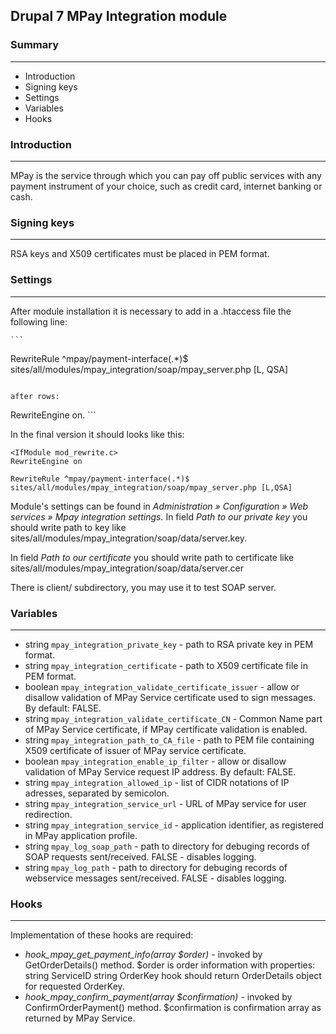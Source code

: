 ## Drupal 7 MPay Integration module ##

### Summary
----------
 * Introduction
 * Signing keys
 * Settings
 * Variables
 * Hooks

### Introduction
---------------
MPay is the service through which you can pay off public services with any payment instrument of your choice, such as credit card, internet banking or cash.

### Signing keys
--------------------

RSA keys and X509 certificates must be placed in PEM format.

### Settings
-------------

After module installation it is necessary to add in a .htaccess file the following line:

	```
  RewriteRule ^mpay/payment-interface(.*)$ sites/all/modules/mpay_integration/soap/mpay_server.php [L, QSA]
  ```

after rows:

  ```
  <IfModule mod_rewrite.c>
	RewriteEngine on.
  ```

In the final version it should looks like this:

  ```
  <IfModule mod_rewrite.c>
  RewriteEngine on

  RewriteRule ^mpay/payment-interface(.*)$
  sites/all/modules/mpay_integration/soap/mpay_server.php [L,QSA]
  ```

Module's settings can be found in *Administration » Configuration » Web services » Mpay integration settings.*
In field *Path to our private key* you should write path to key like sites/all/modules/mpay\_integration/soap/data/server.key.

In field *Path to our certificate* you should write path to certificate like sites/all/modules/mpay\_integration/soap/data/server.cer

There is client/ subdirectory, you may use it to test SOAP server.

### Variables
-------------

 * string `mpay_integration_private_key` - path to RSA private key in PEM format.
 * string `mpay_integration_certificate` - path to X509 certificate file in PEM format.
 * boolean `mpay_integration_validate_certificate_issuer` - allow or disallow
   validation of MPay Service certificate used to sign messages. By default: FALSE.
 * string `mpay_integration_validate_certificate_CN` - Common Name part of MPay
   Service certificate, if MPay certificate validation is enabled.
 * string `mpay_integration_path_to_CA_file` - path to PEM file containing X509
   certificate of issuer of MPay service certificate.
 * boolean `mpay_integration_enable_ip_filter` - allow or disallow
   validation of MPay Service request IP address. By default: FALSE.
 * string `mpay_integration_allowed_ip` - list of CIDR notations of IP adresses,
   separated by semicolon.
 * string `mpay_integration_service_url` - URL of MPay service for user
   redirection.
 * string `mpay_integration_service_id` - application identifier, as registered in
   MPay application profile.
 * string `mpay_log_soap_path` - path to directory for debuging records of
   SOAP requests sent/received. FALSE - disables logging.
 * string `mpay_log_path` - path to directory for debuging records of
   webservice messages sent/received. FALSE - disables logging.

### Hooks
---------

Implementation of these hooks are required:
 * *hook_mpay_get_payment_info(array $order)* - invoked by GetOrderDetails()
   method.
  $order is order information with properties:
      string ServiceID
      string OrderKey
  hook should return OrderDetails object for requested OrderKey.
 * *hook_mpay_confirm_payment(array $confirmation)* - invoked by ConfirmOrderPayment()
   method.
  $confirmation is confirmation array as returned by MPay Service.
